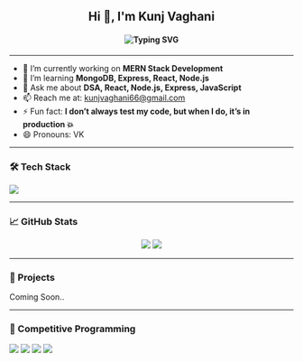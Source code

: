 <h2 align="center">Hi 👋, I'm Kunj Vaghani</h2>

<h4 align="center">
  <img src="https://readme-typing-svg.demolab.com?font=Fira+Code&duration=3000&pause=1000&color=36BCF7&center=true&vCenter=true&multiline=true&width=435&lines=2nd+year+CSE+student+at+SVNIT" alt="Typing SVG" />
</h4>


---

- 🔭 I’m currently working on **MERN Stack Development**
- 🌱 I’m learning **MongoDB, Express, React, Node.js**
- 💬 Ask me about **DSA, React, Node.js, Express, JavaScript**
- 📫 Reach me at: [kunjvaghani66@gmail.com](mailto:kunjvaghani66@gmail.com)
- ⚡ Fun fact: **I don’t always test my code, but when I do, it’s in production 💥**
- 😄 Pronouns: VK

---

### 🛠 Tech Stack
<p align="left">
  <img src="https://skillicons.dev/icons?i=js,react,nodejs,express,mongodb,html,css,git,github,tailwind" />
</p>

---

### 📈 GitHub Stats
<p align="center">
  <img src="https://github-readme-stats.vercel.app/api?username=kunjvaghani&show_icons=true&theme=tokyonight" />
  <img src="https://github-readme-stats.vercel.app/api/top-langs/?username=kunjvaghani&layout=compact&theme=tokyonight" />
</p>

---

### 🚀 Projects
Coming Soon..

---

### 🎯 Competitive Programming
<p>
  <a href="https://leetcode.com/u/kunjvaghani/"><img src="https://img.shields.io/badge/LeetCode-orange?style=for-the-badge&logo=leetcode" /></a>
  <a href="https://www.codechef.com/users/kunj_vaghani"><img src="https://img.shields.io/badge/CodeChef-brown?style=for-the-badge&logo=codechef" /></a>
  <a href="https://codeforces.com/profile/V_K_66"><img src="https://img.shields.io/badge/Codeforces-blue?style=for-the-badge&logo=codeforces" /></a>
  <a href="https://www.geeksforgeeks.org/user/kunjvagh5z1t/"><img src="https://img.shields.io/badge/GeeksforGeeks-darkgreen?style=for-the-badge&logo=geeksforgeeks&logoColor=white" /></a>
</p>
